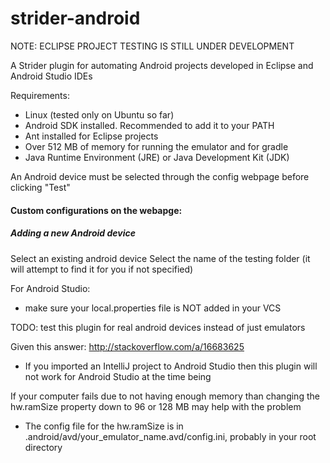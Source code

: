 # strider-android

NOTE: ECLIPSE PROJECT TESTING IS STILL UNDER DEVELOPMENT

A Strider plugin for automating Android projects developed in Eclipse and Android Studio IDEs

Requirements:
*  Linux (tested only on Ubuntu so far)
*  Android SDK installed. Recommended to add it to your PATH
*  Ant installed for Eclipse projects
*  Over 512 MB of memory for running the emulator and for gradle
*  Java Runtime Environment (JRE) or Java Development Kit (JDK)


An Android device must be selected through the config webpage before clicking "Test"

#### Custom configurations on the webapge:

##### Adding a new Android device
Select an existing android device
Select the name of the testing folder (it will attempt to find it for you if not specified)

For Android Studio:
*  make sure your local.properties file is NOT added in your VCS

TODO: test this plugin for real android devices instead of just emulators

Given this answer: http://stackoverflow.com/a/16683625
*  If you imported an IntelliJ project to Android Studio then this plugin will not work for Android Studio at the time being

If your computer fails due to not having enough memory than changing the hw.ramSize property down to 96 or 128 MB may help with the problem
*  The config file for the hw.ramSize is in .android/avd/your_emulator_name.avd/config.ini, probably in your root directory
